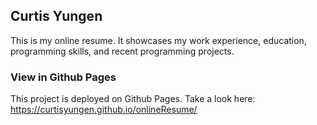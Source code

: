 ## Curtis Yungen

This is my online resume. It showcases my work experience, education, programming skills, and recent programming projects. 

### View in Github Pages
This project is deployed on Github Pages. Take a look here: https://curtisyungen.github.io/onlineResume/
